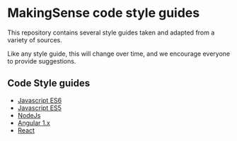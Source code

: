 # MakingSense code style guides

This repository contains several style guides taken and adapted from a variety
of sources.

Like any style guide, this will change over time, and we encourage everyone to
provide suggestions.

## Code Style guides

- [Javascript ES6](Javascript(ES6)/README.md)
- [Javascript ES5](Javascript(ES5)/README.md)
- [NodeJs](NodeJs/Readme.md)
- [Angular 1.x](Angular(1.x)/README.md)
- [React](React/README.md)
